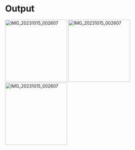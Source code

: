 # Output

<img src="https://github.com/user-attachments/assets/b3772020-ae69-4b16-9a18-9964c0981fb0" alt="IMG_20231015_002607" width="200"/>
<img src="https://github.com/user-attachments/assets/04d76d65-4d69-4003-ab7d-c94dbed1efa5" alt="IMG_20231015_002607" width="200"/>
<img src="https://github.com/user-attachments/assets/d6cc1963-07c3-4df5-839a-616b529d7eb7" alt="IMG_20231015_002607" width="200"/>



